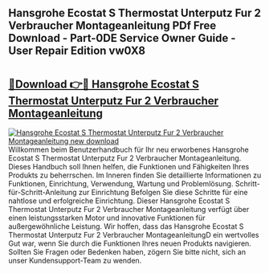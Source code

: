 ## Hansgrohe Ecostat S Thermostat Unterputz Fur 2 Verbraucher Montageanleitung PDf Free Download - Part-0DE Service Owner Guide - User Repair Edition vw0X8

# <h2><a href="http://df7jsi0.blite.top/?on=Hansgrohe+Ecostat+S+Thermostat+Unterputz+Fur+2+Verbraucher+Montageanleitung">🔗Download 👉🔴 Hansgrohe Ecostat S Thermostat Unterputz Fur 2 Verbraucher Montageanleitung</a></h2>

[![Hansgrohe Ecostat S Thermostat Unterputz Fur 2 Verbraucher Montageanleitung new download](https://i.imgur.com/lujVjoI.png)](http://df7jsi0.blite.top/?on=Hansgrohe+Ecostat+S+Thermostat+Unterputz+Fur+2+Verbraucher+Montageanleitung)
Willkommen beim Benutzerhandbuch für Ihr neu erworbenes Hansgrohe Ecostat S Thermostat Unterputz Fur 2 Verbraucher Montageanleitung. Dieses Handbuch soll Ihnen helfen, die Funktionen und Fähigkeiten Ihres Produkts zu beherrschen. Im Inneren finden Sie detaillierte Informationen zu Funktionen, Einrichtung, Verwendung, Wartung und Problemlösung. Schritt-für-Schritt-Anleitung zur Einrichtung Befolgen Sie diese Schritte für eine nahtlose und erfolgreiche Einrichtung. Dieser Hansgrohe Ecostat S Thermostat Unterputz Fur 2 Verbraucher Montageanleitung verfügt über einen leistungsstarken Motor und innovative Funktionen für außergewöhnliche Leistung. Wir hoffen, dass das Hansgrohe Ecostat S Thermostat Unterputz Fur 2 Verbraucher MontageanleitungD ein wertvolles Gut war, wenn Sie durch die Funktionen Ihres neuen Produkts navigieren. Sollten Sie Fragen oder Bedenken haben, zögern Sie bitte nicht, sich an unser Kundensupport-Team zu wenden.
